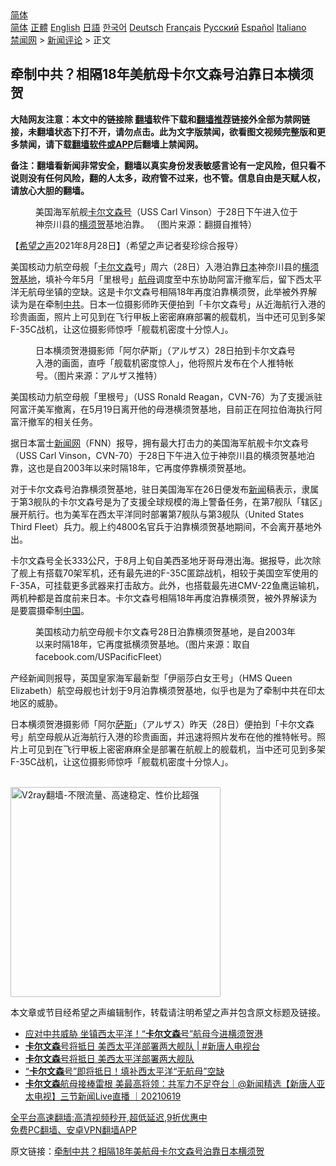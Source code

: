  <!-- 面包屑导航 --> <div class="breadcrumb"><!-- GTranslate: https://gtranslate.io/ -->  <div class="switcher notranslate">  <div class="selected">  <a href="#" onclick="return false;"> 简体</a>  </div>  <div class="option">  <a href="https://www.bannedbook.org" onclick="doGTranslate('zh-CN|zh-CN');jQuery('div.switcher div.selected a').html(jQuery(this).html());return false;" title="简体中文" class="nturl selected"> 简体</a>  <a href="https://www.bannedbook.org/zh-tw/" onclick="doGTranslate('zh-CN|zh-TW');jQuery('div.switcher div.selected a').html(jQuery(this).html());return false;" title="繁體中文" class="nturl"> 正體</a>  <a href="https://www.bannedbook.org/en/" onclick="doGTranslate('zh-CN|en');jQuery('div.switcher div.selected a').html(jQuery(this).html());return false;" title="English" class="nturl"> English</a>  <a href="https://www.bannedbook.org/ja/" onclick="doGTranslate('zh-CN|ja');jQuery('div.switcher div.selected a').html(jQuery(this).html());return false;" title="日本語" class="nturl"> 日語</a>  <a href="https://www.bannedbook.org/ko/" onclick="doGTranslate('zh-CN|ko');jQuery('div.switcher div.selected a').html(jQuery(this).html());return false;" title="한국어" class="nturl"> 한국어</a>  <a href="https://www.bannedbook.org/de/" onclick="doGTranslate('zh-CN|de');jQuery('div.switcher div.selected a').html(jQuery(this).html());return false;" title="Deutsch" class="nturl"> Deutsch</a>  <a href="https://www.bannedbook.org/fr/" onclick="doGTranslate('zh-CN|fr');jQuery('div.switcher div.selected a').html(jQuery(this).html());return false;" title="Français" class="nturl"> Français</a>  <a href="https://www.bannedbook.org/ru/" onclick="doGTranslate('zh-CN|ru');jQuery('div.switcher div.selected a').html(jQuery(this).html());return false;" title="Русский" class="nturl"> Русский</a>  <a href="https://www.bannedbook.org/es/" onclick="doGTranslate('zh-CN|es');jQuery('div.switcher div.selected a').html(jQuery(this).html());return false;" title="Español" class="nturl"> Español</a>  <a href="https://www.bannedbook.org/it/" onclick="doGTranslate('zh-CN|it');jQuery('div.switcher div.selected a').html(jQuery(this).html());return false;" title="Italiano" class="nturl"> Italiano</a>  </div>  </div>      <div class='breadcrumb-sub'><!-- Breadcrumb NavXT 6.3.0 --> <a href="https://www.bannedbook.org/" class="home">禁闻网</a> &gt; <a href="https://www.bannedbook.org/bnews/comments/" class="category">新闻评论</a> &gt; 正文</div></div><h2>牵制中共？相隔18年美航母卡尔文森号泊靠日本横须贺</h2> <p class="notice"><b>大陆网友注意：本文中的链接除 <a href="https://github.com/bannedbook/fanqiang" >翻墙</a>软件下载和<a href="https://github.com/killgcd/justmysocks/blob/master/README.md">翻墙推荐</a>链接外全部为禁网链接，未翻墙状态下打不开，请勿点击。此为文字版禁闻，欲看图文视频完整版和更多禁闻，请下载<a href="https://github.com/bannedbook/fanqiang">翻墙软件或APP</a>后翻墙上禁闻网。</p><p>备注：翻墙看新闻非常安全，翻墙以真实身份发表敏感言论有一定风险，但只看不说则没有任何风险，翻的人太多，政府管不过来，也不管。信息自由是天赋人权，请放心大胆的翻墙。</b></p>  <div class="entry"> <figure> <p><figcaption>美国海军航舰<a href="https://www.bannedbook.org/bnews/tag/%E5%8D%A1%E5%B0%94%E6%96%87%E6%A3%AE%E5%8F%B7/" class="st_tag internal_tag" rel="tag" title="标签 卡尔文森号 下的日志">卡尔文森号</a>（USS Carl Vinson）于28日下午进入位于神奈川县的<a href="https://www.bannedbook.org/bnews/tag/%E6%A8%AA%E9%A1%BB%E8%B4%BA/" class="st_tag internal_tag" rel="tag" title="标签 横须贺 下的日志">横须贺</a>基地泊靠。   （图片来源：翻摄自推特）</figcaption></figure> <p>【<span class='wp_keywordlink_affiliate'><a href="https://www.soundofhope.org" title="希望之声" target="_blank">希望之声</a></span>2021年8月28日】（希望之声记者斐珍综合报导）</p> <p>美国核动力航空母舰「<a href="https://www.bannedbook.org/bnews/tag/%E5%8D%A1%E5%B0%94%E6%96%87%E6%A3%AE/" class="st_tag internal_tag" rel="tag" title="标签 卡尔文森 下的日志">卡尔文森</a>号」周六（28日）入港泊靠<a href="https://www.bannedbook.org/bnews/tag/%e6%97%a5%e6%9c%ac/" class="st_tag internal_tag" rel="tag" title="标签 日本 下的日志">日本</a>神奈川县的<a href="https://www.bannedbook.org/bnews/tag/%E6%A8%AA%E9%A1%BB%E8%B4%BA%E5%9F%BA%E5%9C%B0/" class="st_tag internal_tag" rel="tag" title="标签 横须贺基地 下的日志">横须贺基地</a>，填补今年5月「里根号」<a href="https://www.bannedbook.org/bnews/tag/%e8%88%aa%e6%af%8d/" class="st_tag internal_tag" rel="tag" title="标签 航母 下的日志">航母</a>调度至中东协助阿富汗撤军后，留下西太平洋无航母坐镇的空缺。这是卡尔文森号相隔18年再度泊靠横须贺，此举被外界解读为是在牵制<a href="https://www.bannedbook.org/bnews/tag/%e4%b8%ad%e5%85%b1/" class="st_tag internal_tag" rel="tag" title="标签 中共 下的日志">中共</a>。日本一位摄影师昨天便拍到「卡尔文森号」从近海航行入港的珍贵画面，照片上可见到在飞行甲板上密密麻麻部署的舰载机，当中还可见到多架F-35C战机，让这位摄影师惊呼「舰载机密度十分惊人」。</p> <figure><figcaption>日本横须贺港摄影师「阿尔萨斯」（アルザス）28日拍到卡尔文森号入港的画面，直呼「舰载机密度惊人」，他将照片发布在个人推特帐号。（图片来源：アルザス推特）</figcaption></figure> <p>美国核动力航空母舰「里根号」（USS Ronald Reagan，CVN-76）为了支援派驻阿富汗美军撤离，在5月19日离开他的母港横须贺基地，目前正在阿拉伯海执行阿富汗撤军的相关任务。</p>  <p>据日本富士<span class='wp_keywordlink_affiliate'><a href="https://www.bannedbook.org/" title="新闻网">新闻网</a></span>（FNN）报导，拥有最大打击力的美国海军航舰卡尔文森号（USS Carl Vinson，CVN-70）于28日下午进入位于神奈川县的横须贺基地泊靠，这也是自2003年以来时隔18年，它再度停靠横须贺基地。</p> <p>对于卡尔文森号泊靠横须贺基地，驻日美国海军在26日便发布<span class='wp_keywordlink_affiliate'><a href="https://www.bannedbook.org/" title="新闻">新闻</a></span>稿表示，隶属于第3舰队的卡尔文森号是为了支援全球规模的海上警备任务，在第7舰队「辖区」展开航行。也为美军在西太平洋同时部署第7舰队与第3舰队（United States Third Fleet）兵力。舰上约4800名官兵于泊靠横须贺基地期间，不会离开基地外出。</p> <p>卡尔文森号全长333公尺，于8月上旬自美西圣地牙哥母港出海。据报导，此次除了舰上有搭载70架军机，还有最先进的F-35C匿踪战机，相较于美国空军使用的F-35A，可挂载更多武器来打击敌方。此外，也搭载最先进CMV-22鱼鹰运输机，两机种都是首度前来日本。卡尔文森号相隔18年再度泊靠横须贺，被外界解读为是要震摄牵制<span class='wp_keywordlink_affiliate'><a href="https://www.bannedbook.org/" title="中国" target="_blank">中国</a></span>。</p>  <figure><figcaption>美国核动力航空母舰卡尔文森号28日泊靠横须贺基地，是自2003年以来时隔18年，它再度抵横须贺基地。（图片来源：取自facebook.com/USPacificFleet）</figcaption></figure> <p>产经新闻则报导，英国皇家海军最新型「伊丽莎白女王号」（HMS Queen Elizabeth）航空母舰也计划于9月泊靠横须贺基地，似乎也是为了牵制中共在印太地区的威胁。</p> <p>日本横须贺港摄影师「阿尔<span class='wp_keywordlink'><a href="https://www.bannedbook.org/forum5/topic42.html" title="萨斯、诚信与自救" target="_blank">萨斯</a></span>」（アルザス）昨天（28日）便拍到「卡尔文森号」航空母舰从近海航行入港的珍贵画面，并迅速将照片发布在他的推特帐号。照片上可见到在飞行甲板上密密麻麻全是部署在航舰上的舰载机，当中还可见到多架F-35C战机，让这位摄影师惊呼「舰载机密度十分惊人」。</p> <p><br/><a href="https://github.com/bannedbook/fanqiang/wiki/V2ray%E6%9C%BA%E5%9C%BA"><img src="https://raw.githubusercontent.com/bannedbook/fanqiang/master/v2ss/images/v2free.jpg" width="336" alt="V2ray翻墙-不限流量、高速稳定、性价比超强"></a><br/></p>  <p>本文章或节目经希望之声编辑制作，转载请注明希望之声并包含原文标题及链接。 </p> <ul class='op-related-articles' title='相关阅读'> <li><a href='https://www.bannedbook.org/bnews/cnnews/20210828/1614972.html' target='_blank'>应对中共威胁 坐镇西太平洋！“<b>卡尔文森</b>号”航母今进横须贺港</a></li> <li><a href='https://www.bannedbook.org/bnews/bannedvideo/20210828/1614800.html' target='_blank'><b>卡尔文森</b>号将抵日 美西太平洋部署两大舰队 | #新唐人电视台</a></li> <li><a href='https://www.bannedbook.org/bnews/taiwannews/20210827/1614560.html' target='_blank'><b>卡尔文森</b>号将抵日 美西太平洋部署两大舰队</a></li> <li><a href='https://www.bannedbook.org/bnews/cbnews/20210827/1613961.html' target='_blank'>“<b>卡尔文森</b>号”即将抵日！填补西太平洋“无航母”空缺</a></li> <li><a href='https://www.bannedbook.org/bnews/bannedvideo/20210619/1570078.html' target='_blank'><b>卡尔文森</b>航母接棒雷根 美最高将领：共军力不足夺台｜@新闻精选【新唐人亚太电视】三节新闻Live直播 ｜20210619</a></li> </ul> <p class="texttj"> <a href="https://github.com/bannedbook/fanqiang/wiki/V2ray%E6%9C%BA%E5%9C%BA" target="_blank">全平台高速翻墙:高清视频秒开,超低延迟,9折优惠中</a><br/> <a href="https://github.com/bannedbook/fanqiang/wiki/%E7%A6%81%E9%97%BB%E7%BD%91%E5%AE%89%E5%8D%93%E7%BF%BB%E5%A2%99%E6%96%B0%E9%97%BBAPP" target="_blank">免费PC翻墙、安卓VPN翻墙APP</a></p><p>原文链接：<a class="src_link"  href="https://www.soundofhope.org/post/539840" target="_blank">牵制中共？相隔18年美航母卡尔文森号泊靠日本横须贺</a></p> <a name='sharetosocial'></a>  <div style="margin-bottom:5px;padding-bottom:5px;clear:both"> <div id="archive-pix-1" class="banner-ads"> <!-- AuctionX Display platform tag START --> <div id="26318x728x90x621x_ADSLOT2" clicktrack="%%CLICK_URL_ESC%%"></div> <!-- AuctionX Display platform tag END --> </div> <div id="archive-pix-2" class="banner-ads"> <!-- AuctionX Display platform tag START --> <div id="26315x300x250x621x_ADSLOT2" clicktrack="%%CLICK_URL_ESC%%"></div> <!-- AuctionX Display platform tag END --> </div> </div>  <div id="archive-pix-1" class="banner-ads"> <!-- AuctionX Display platform tag START --> <div id="26318x728x90x621x_ADSLOT3" clicktrack="%%CLICK_URL_ESC%%"></div> <!-- AuctionX Display platform tag END --> </div> </div><!--END ENTRY--> 